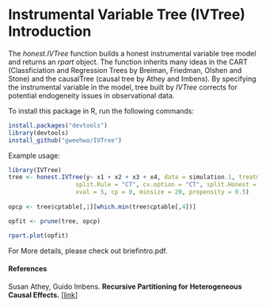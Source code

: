 # Instrumental Variable Tree (IVTree) Introduction

<!-- The _causalTree_ function builds a regression model and returns an _rpart_ object, which is the object derived from _rpart_ package, implementing many ideas in the CART (Classification and Regression Trees), written by Breiman, Friedman, Olshen and Stone. Like _rpart_, _causalTree_ builds a binary regression tree model in two stages, but focuses on estimating heterogeneous causal effect. -->

The _honest.IVTree_ function builds a honest instrumental variable tree model and returns an _rpart_ object. The function inherits many ideas in the CART (Classficiation and Regression Trees by Breiman, Friedman, Olshen and Stone) and the causalTree (causal tree by Athey and Imbens). By specifying the instrumental variable in the model, tree built by _IVTree_ corrects for potential endogeneity issues in observational data.


To install this package in R, run the following commands:

```R
install.packages("devtools")
library(devtools)
install_github("gweehwa/IVTree")
```

Example usage:

```R
library(IVTree)
tree <- honest.IVTree(y~ x1 + x2 + x3 + x4, data = simulation.1, treatment = simulation.1$treatment,
                   split.Rule = "CT", cv.option = "CT", split.Honest = T, cv.Honest = T, split.Bucket = F, 
                   xval = 5, cp = 0, minsize = 20, propensity = 0.5)
                  
opcp <- tree$cptable[,1][which.min(tree$cptable[,4])]

opfit <- prune(tree, opcp)

rpart.plot(opfit)

```

For More details, please check out briefintro.pdf.

#### References
Susan Athey, Guido Imbens. <b>Recursive Partitioning for Heterogeneous Causal Effects.</b> [<a href="http://arxiv.org/abs/1504.01132">link</a>]
